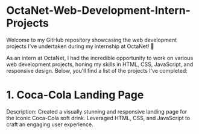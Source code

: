 # OctaNet-Web-Development-Intern-Projects

Welcome to my GitHub repository showcasing the web development projects I've undertaken during my internship at OctaNet! 🚀

As an intern at OctaNet, I had the incredible opportunity to work on various web development projects, honing my skills in HTML, CSS, JavaScript, and responsive design. Below, you'll find a list of the projects I've completed:

# 1. Coca-Cola Landing Page
Description: Created a visually stunning and responsive landing page for the iconic Coca-Cola soft drink. Leveraged HTML, CSS, and JavaScript to craft an engaging user experience.
